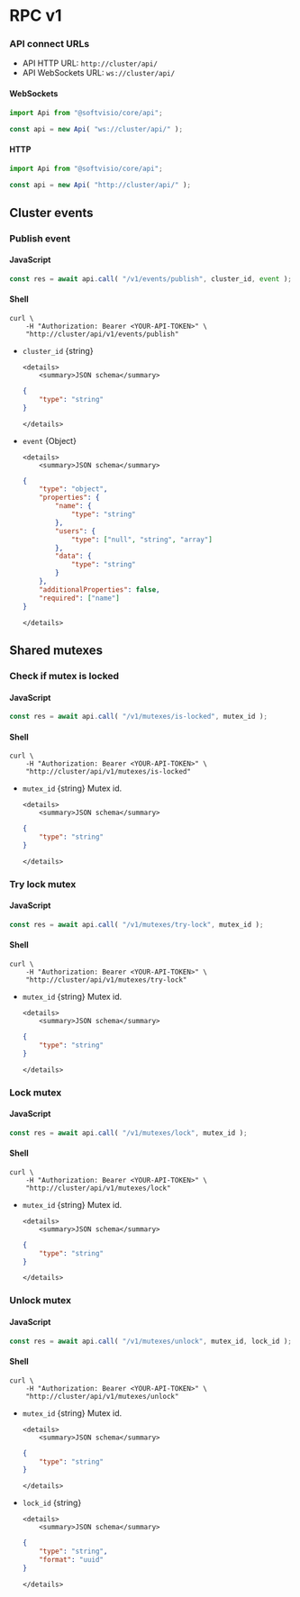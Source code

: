 # RPC v1

### API connect URLs

- API HTTP URL: `http://cluster/api/`
- API WebSockets URL: `ws://cluster/api/`

<!-- tabs:start -->

#### **WebSockets**

```javascript
import Api from "@softvisio/core/api";

const api = new Api( "ws://cluster/api/" );
```

#### **HTTP**

```javascript
import Api from "@softvisio/core/api";

const api = new Api( "http://cluster/api/" );
```

<!-- tabs:end -->

## Cluster events

### Publish event

<!-- tabs:start -->

#### **JavaScript**

```javascript
const res = await api.call( "/v1/events/publish", cluster_id, event );
```

#### **Shell**

```shell
curl \
    -H "Authorization: Bearer <YOUR-API-TOKEN>" \
    "http://cluster/api/v1/events/publish"
```

<!-- tabs:end -->

- `cluster_id` {string}

    ```
    <details>
        <summary>JSON schema</summary>
    ```

    ```json
    {
        "type": "string"
    }
    ```

    ```
    </details>
    ```

- `event` {Object}

    ```
    <details>
        <summary>JSON schema</summary>
    ```

    ```json
    {
        "type": "object",
        "properties": {
            "name": {
                "type": "string"
            },
            "users": {
                "type": ["null", "string", "array"]
            },
            "data": {
                "type": "string"
            }
        },
        "additionalProperties": false,
        "required": ["name"]
    }
    ```

    ```
    </details>
    ```

## Shared mutexes

### Check if mutex is locked

<!-- tabs:start -->

#### **JavaScript**

```javascript
const res = await api.call( "/v1/mutexes/is-locked", mutex_id );
```

#### **Shell**

```shell
curl \
    -H "Authorization: Bearer <YOUR-API-TOKEN>" \
    "http://cluster/api/v1/mutexes/is-locked"
```

<!-- tabs:end -->

- `mutex_id` {string} Mutex id.

    ```
    <details>
        <summary>JSON schema</summary>
    ```

    ```json
    {
        "type": "string"
    }
    ```

    ```
    </details>
    ```

### Try lock mutex

<!-- tabs:start -->

#### **JavaScript**

```javascript
const res = await api.call( "/v1/mutexes/try-lock", mutex_id );
```

#### **Shell**

```shell
curl \
    -H "Authorization: Bearer <YOUR-API-TOKEN>" \
    "http://cluster/api/v1/mutexes/try-lock"
```

<!-- tabs:end -->

- `mutex_id` {string} Mutex id.

    ```
    <details>
        <summary>JSON schema</summary>
    ```

    ```json
    {
        "type": "string"
    }
    ```

    ```
    </details>
    ```

### Lock mutex

<!-- tabs:start -->

#### **JavaScript**

```javascript
const res = await api.call( "/v1/mutexes/lock", mutex_id );
```

#### **Shell**

```shell
curl \
    -H "Authorization: Bearer <YOUR-API-TOKEN>" \
    "http://cluster/api/v1/mutexes/lock"
```

<!-- tabs:end -->

- `mutex_id` {string} Mutex id.

    ```
    <details>
        <summary>JSON schema</summary>
    ```

    ```json
    {
        "type": "string"
    }
    ```

    ```
    </details>
    ```

### Unlock mutex

<!-- tabs:start -->

#### **JavaScript**

```javascript
const res = await api.call( "/v1/mutexes/unlock", mutex_id, lock_id );
```

#### **Shell**

```shell
curl \
    -H "Authorization: Bearer <YOUR-API-TOKEN>" \
    "http://cluster/api/v1/mutexes/unlock"
```

<!-- tabs:end -->

- `mutex_id` {string} Mutex id.

    ```
    <details>
        <summary>JSON schema</summary>
    ```

    ```json
    {
        "type": "string"
    }
    ```

    ```
    </details>
    ```

- `lock_id` {string}

    ```
    <details>
        <summary>JSON schema</summary>
    ```

    ```json
    {
        "type": "string",
        "format": "uuid"
    }
    ```

    ```
    </details>
    ```
